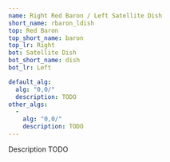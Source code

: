 ```yaml
---
name: Right Red Baron / Left Satellite Dish
short_name: rbaron_ldish
top: Red Baron
top_short_name: baron
top_lr: Right
bot: Satellite Dish
bot_short_name: dish
bot_lr: Left

default_alg:
  alg: "0,0/"
  description: TODO
other_algs:
  -
    alg: "0,0/"
    description: TODO
---
```


Description TODO

